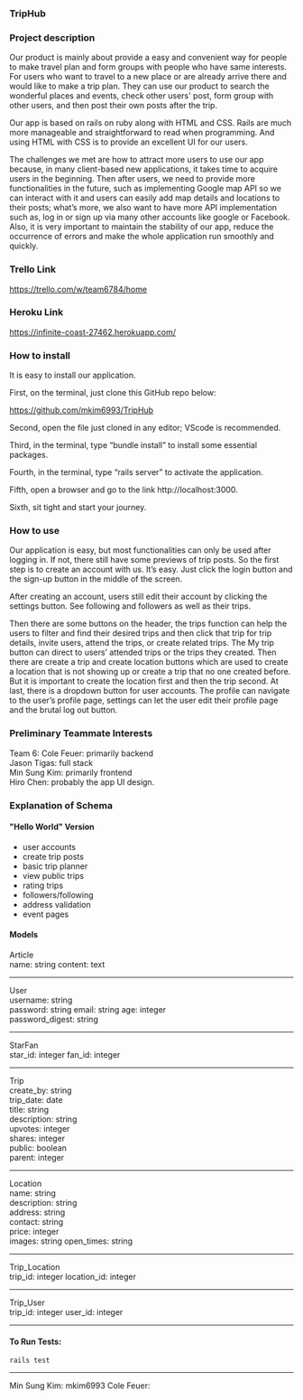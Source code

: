 ### TripHub

### Project description

Our product is mainly about provide a easy and convenient way for people to make travel plan and form groups with people who have same interests. For users who want to travel to a new place or are already arrive there and would like to make a trip plan. They can use our product to search the wonderful places and events, check other users' post, form group with other users, and then post their own posts after the trip.

Our app is based on rails on ruby along with HTML and CSS. Rails are much more manageable and straightforward to read when programming. And using HTML with CSS is to provide an excellent UI for our users. 

The challenges we met are how to attract more users to use our app because, in many client-based new applications, it takes time to acquire users in the beginning. Then after users, we need to provide more functionalities in the future, such as implementing Google map API so we can interact with it and users can easily add map details and locations to their posts; what’s more, we also want to have more API implementation such as, log in or sign up via many other accounts like google or Facebook. Also, it is very important to maintain the stability of our app, reduce the occurrence of errors and make the whole application run smoothly and quickly. 


### Trello Link

https://trello.com/w/team6784/home

### Heroku Link

https://infinite-coast-27462.herokuapp.com/


### How to install


It is easy to install our application. 

First, on the terminal, just clone this GitHub repo below: 

https://github.com/mkim6993/TripHub

Second, open the file just cloned in any editor; VScode is recommended. 

Third, in the terminal, type “bundle install” to install some essential packages. 

Fourth, in the terminal, type “rails server” to activate the application.

Fifth, open a browser and go to the link http://localhost:3000.

Sixth, sit tight and start your journey. 



### How to use

Our application is easy, but most functionalities can only be used after logging in. If  not, there still have some previews of trip posts. So the first step is to create an account with us. It’s easy. Just click the login button and the sign-up button in the middle of the screen. 

After creating an account, users still edit their account by clicking the settings button. See following and followers as well as their trips. 

Then there are some buttons on the header, the trips function can help the users to filter and find their desired trips and then click that trip for trip details, invite users, attend the trips, or create related trips. The My trip button can direct to users’ attended trips or the trips they created. Then there are create a trip and create location buttons which are used to create a location that is not showing up or create a trip that no one created before. But it is important to create the location first and then the trip second. At last, there is a dropdown button for user accounts. The profile can navigate to the user’s profile page, settings can let the user edit their profile page and the brutal log out button. 



### Preliminary Teammate Interests

Team 6:
Cole Feuer: primarily backend  
Jason Tigas: full stack  
Min Sung Kim: primarily frontend  
Hiro Chen: probably the app UI design.

### Explanation of Schema

#### "Hello World" Version

-   user accounts
-   create trip posts
-   basic trip planner
-   view public trips
-   rating trips
-   followers/following
-   address validation
-   event pages

#### Models

Article  
name: string
content: text

---

User   
username: string  
password: string
email: string
age: integer  
password_digest: string

---

StarFan  
star_id: integer
fan_id: integer

---

Trip  
create_by: string  
trip_date: date  
title: string  
description: string  
upvotes: integer  
shares: integer  
public: boolean  
parent: integer

---

Location  
name: string  
description: string  
address: string  
contact: string  
price: integer  
images: string
open_times: string

---

Trip_Location  
trip_id: integer
location_id: integer

---

Trip_User  
trip_id: integer
user_id: integer

---

#### To Run Tests:
```rails test```

---
Min Sung Kim: mkim6993
Cole Feuer: 
